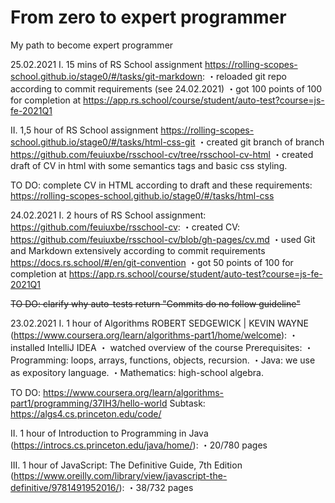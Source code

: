 # From zero to expert programmer

My path to become expert programmer

25.02.2021
I. 15 mins of RS School assignment https://rolling-scopes-school.github.io/stage0/#/tasks/git-markdown:
・reloaded git repo according to commit requirements (see 24.02.2021)
・got 100 points of 100 for completion at https://app.rs.school/course/student/auto-test?course=js-fe-2021Q1

II. 1,5 hour of RS School assignment https://rolling-scopes-school.github.io/stage0/#/tasks/html-css-git
・created git branch of branch https://github.com/feuiuxbe/rsschool-cv/tree/rsschool-cv-html
・created draft of CV in html with some semantics tags and basic css styling.

TO DO:
complete CV in HTML according to draft and these requirements:
https://rolling-scopes-school.github.io/stage0/#/tasks/html-css

24.02.2021
I. 2 hours of RS School assignment: https://github.com/feuiuxbe/rsschool-cv:
・created CV: https://github.com/feuiuxbe/rsschool-cv/blob/gh-pages/cv.md
・used Git and Markdown extensively according to commit requirements https://docs.rs.school/#/en/git-convention
・got 50 points of 100 for completion at https://app.rs.school/course/student/auto-test?course=js-fe-2021Q1

~~TO DO:
clarify why auto-tests return "Commits do no follow guideline"~~

23.02.2021
I. 1 hour of Algorithms ROBERT SEDGEWICK | KEVIN WAYNE (https://www.coursera.org/learn/algorithms-part1/home/welcome):
・ installed IntelliJ IDEA
・ watched overview of the course
Prerequisites:
・Programming: loops, arrays, functions, objects, recursion.
・Java: we use as expository language.
・Mathematics: high-school algebra.

TO DO:
https://www.coursera.org/learn/algorithms-part1/programming/37IH3/hello-world
Subtask:
https://algs4.cs.princeton.edu/code/

II. 1 hour of Introduction to Programming in Java (https://introcs.cs.princeton.edu/java/home/):
・20/780 pages

III. 1 hour of JavaScript: The Definitive Guide, 7th Edition (https://www.oreilly.com/library/view/javascript-the-definitive/9781491952016/):
・38/732 pages

